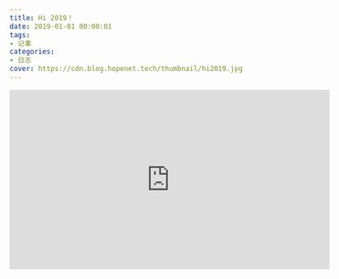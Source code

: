 ```yaml
---
title: Hi 2019！
date: 2019-01-01 00:00:01
tags:
- 记事
categories:
- 日志
cover: https://cdn.blog.hopenet.tech/thumbnail/hi2019.jpg
---
```



<iframe width="560" height="315" src="https://www.youtube.com/embed/6aFdEhEZQjE" frameborder="0" allow="accelerometer; autoplay; encrypted-media; gyroscope; picture-in-picture" allowfullscreen></iframe>
